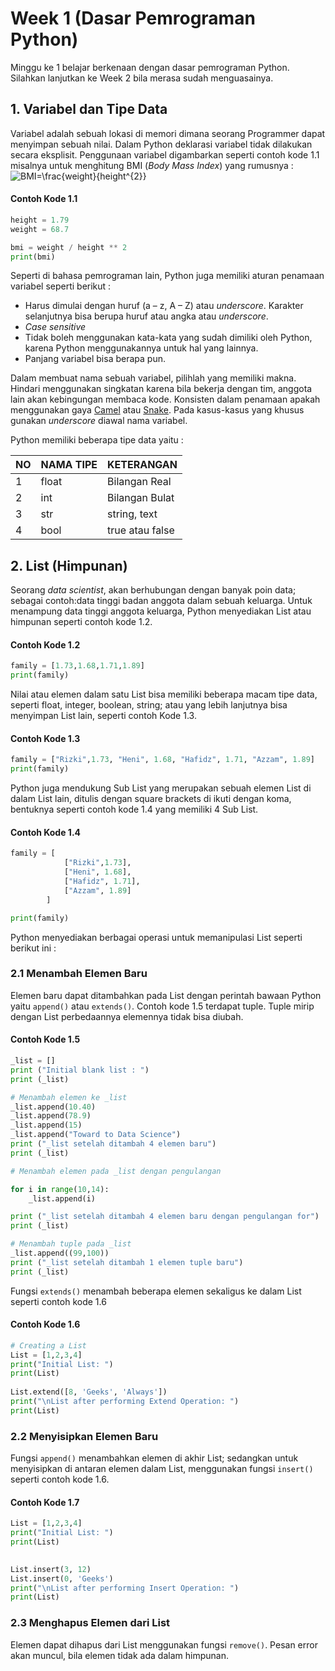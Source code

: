 # Week 1 (Dasar Pemrograman Python)
Minggu ke 1 belajar berkenaan dengan dasar pemrograman Python. Silahkan lanjutkan ke Week 2 bila merasa sudah menguasainya.

## 1. Variabel dan Tipe Data
Variabel adalah sebuah lokasi di memori dimana seorang Programmer dapat menyimpan sebuah nilai. Dalam Python deklarasi variabel tidak dilakukan secara eksplisit. Penggunaan variabel digambarkan seperti contoh kode 1.1 misalnya untuk menghitung BMI (*Body Mass Index*) yang rumusnya :
![BMI=\frac{weight}{height^{2}}](https://render.githubusercontent.com/render/math?math=BMI%3D%5Cfrac%7Bweight%7D%7Bheight%5E%7B2%7D%7D)
#### Contoh Kode 1.1
```python
height = 1.79
weight = 68.7

bmi = weight / height ** 2
print(bmi)
```
Seperti di bahasa pemrograman lain, Python juga memiliki aturan penamaan variabel seperti berikut :
  * Harus dimulai dengan huruf (a – z, A – Z) atau *underscore*. Karakter selanjutnya bisa berupa huruf atau angka atau *underscore*.
  * *Case sensitive*
  * Tidak boleh menggunakan kata-kata yang sudah dimiliki oleh Python, karena Python menggunakannya untuk hal yang lainnya.
  * Panjang variabel bisa berapa pun.
  
Dalam membuat nama sebuah variabel,  pilihlah yang memiliki makna. Hindari menggunakan singkatan karena bila bekerja dengan tim, anggota lain akan kebingungan membaca kode. Konsisten dalam penamaan apakah menggunakan gaya [Camel](https://en.wikipedia.org/wiki/Camel_case) atau [Snake](https://en.wikipedia.org/wiki/Snake_case). Pada kasus-kasus yang khusus gunakan *underscore* diawal nama variabel.

Python memiliki beberapa tipe data yaitu :
<table>
<thead>
<tr>
<th>NO</th>
<th>NAMA TIPE</th>
<th>KETERANGAN</th>

</tr>
</thead>
<tbody>
<tr>
<td>1</td>
<td>float</td>
<td>Bilangan Real</td>
</tr>
<tr>
<td>2</td>
<td>int</td>
<td>Bilangan Bulat</td>
</tr>
<tr>
<td>3</td>
<td>str</td>
<td>string, text</td>
</tr>
<tr>
<td>4</td>
<td>bool</td>
<td>true atau false</td>
</tr>
</tbody>
</table>

## 2. List (Himpunan)
Seorang *data scientist*, akan berhubungan dengan banyak poin data; sebagai contoh:data tinggi badan anggota dalam sebuah keluarga. Untuk menampung data tinggi anggota keluarga, Python menyediakan List atau himpunan seperti contoh kode 1.2.
#### Contoh Kode 1.2
```python
family = [1.73,1.68,1.71,1.89]	
print(family)
```
Nilai atau elemen dalam satu List bisa memiliki beberapa macam tipe data, seperti float, integer, boolean,  string; atau yang lebih lanjutnya bisa menyimpan List lain, seperti contoh Kode 1.3.
#### Contoh Kode 1.3
```python
family = ["Rizki",1.73, "Heni", 1.68, "Hafidz", 1.71, "Azzam", 1.89]
print(family)
```
Python juga mendukung Sub List yang merupakan sebuah elemen List di dalam List lain, ditulis dengan square brackets di ikuti dengan koma, bentuknya  seperti contoh kode 1.4 yang memiliki 4 Sub List.
#### Contoh Kode 1.4
```python
family = [
            ["Rizki",1.73], 
            ["Heni", 1.68], 
            ["Hafidz", 1.71], 
            ["Azzam", 1.89]
        ]

print(family)
```

Python menyediakan berbagai operasi untuk memanipulasi List seperti berikut ini :
### 2.1 Menambah Elemen Baru
Elemen baru dapat ditambahkan pada List dengan perintah bawaan Python yaitu `append()` atau `extends()`.  Contoh kode 1.5 terdapat tuple. Tuple mirip dengan List perbedaannya elemennya tidak bisa diubah.

#### Contoh Kode 1.5
```python
_list = []
print ("Initial blank list : ")
print (_list)

# Menambah elemen ke _list
_list.append(10.40)
_list.append(78.9)
_list.append(15)
_list.append("Toward to Data Science")
print ("_list setelah ditambah 4 elemen baru")
print (_list)

# Menambah elemen pada _list dengan pengulangan

for i in range(10,14):
    _list.append(i)

print ("_list setelah ditambah 4 elemen baru dengan pengulangan for")
print (_list)

# Menambah tuple pada _list
_list.append((99,100))
print ("_list setelah ditambah 1 elemen tuple baru")
print (_list)
```

Fungsi `extends()` menambah beberapa elemen sekaligus ke dalam List seperti contoh kode 1.6
#### Contoh Kode 1.6
```python
# Creating a List 
List = [1,2,3,4] 
print("Initial List: ") 
print(List) 
  
List.extend([8, 'Geeks', 'Always']) 
print("\nList after performing Extend Operation: ") 
print(List) 
```

### 2.2 Menyisipkan Elemen Baru
Fungsi `append()` menambahkan elemen di akhir List; sedangkan untuk menyisipkan di antaran elemen dalam List, menggunakan fungsi `insert()` seperti contoh kode 1.6.

#### Contoh Kode 1.7
```python
List = [1,2,3,4] 
print("Initial List: ") 
print(List) 
  

List.insert(3, 12) 
List.insert(0, 'Geeks') 
print("\nList after performing Insert Operation: ") 
print(List) 
```

### 2.3 Menghapus Elemen dari List
Elemen dapat dihapus dari List menggunakan fungsi `remove()`. Pesan error akan muncul, bila elemen tidak ada dalam himpunan.

